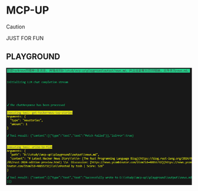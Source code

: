 # MCP-UP

> [!CAUTION]
> JUST FOR FUN

## PLAYGROUND
<p align="center">
   <img width="830px" src="./demo.jpg" alt="linzhe-tools Logo" />
</p>

